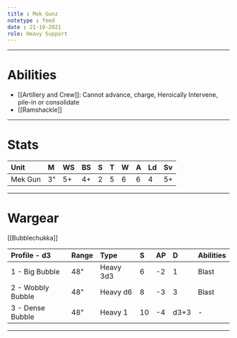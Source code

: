 ```yaml
---
title : Mek Gunz
notetype : feed
date : 21-10-2021
role: Heavy Support
---
```


---

# Abilities

- [[Artillery and Crew]]: Cannot advance, charge, Heroically Intervene, pile-in or consolidate
- [[Ramshackle]]

---

# Stats

| Unit    | M   | WS  | BS  | S   | T   | W   | A   | Ld  | Sv  |
|:------- |:--- |:--- |:--- |:--- |:--- |:--- |:--- |:--- |:--- |
| Mek Gun | 3"  | 5+  | 4+  | 2   | 5   | 6   | 6   | 4   | 5+  |

---

# Wargear

[[Bubblechukka]]

| Profile - d3      | Range | Type      | S   | AP  | D    | Abilities |
|:----------------- |:----- |:--------- |:--- |:--- |:---- |:--------- |
| 1 - Big Bubble    | 48"   | Heavy 3d3 | 6   | -2  | 1    | Blast     |
| 2 - Wobbly Bubble | 48"   | Heavy d6  | 8   | -3  | 3    | Blast     |
| 3 - Dense Bubble  | 48"   | Heavy 1   | 10  | -4  | d3+3 | -         |

---